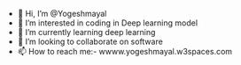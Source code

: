 - 👋 Hi, I’m @Yogeshmayal
- 👀 I’m interested in coding in Deep learning model
- 🌱 I’m currently learning deep learning
- 💞️ I’m looking to collaborate on software
- 📫 How to reach me:- wwww.yogeshmayal.w3spaces.com

<!---
Yogeshmayal/Yogeshmayal is a ✨ special ✨ repository because its `README.md` (this file) appears on your GitHub profile.
You can click the Preview link to take a look at your changes.
--->
